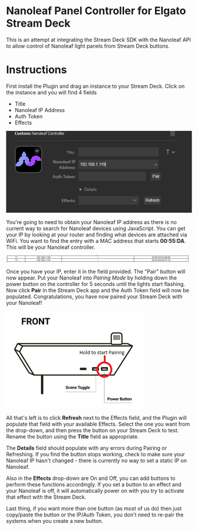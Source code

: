 # Nanoleaf Panel Controller for Elgato Stream Deck

This is an attempt at integrating the Stream Deck SDK with the Nanoleaf API to allow control of Nanoleaf light panels from Stream Deck buttons.

# Instructions

First install the Plugin and drag an instance to your Stream Deck.  Click on the instance and you will find 4 fields

* Title
* Nanoleaf IP Address
* Auth Token
* Effects

![Field Screenshot](/images/fields.png?raw=true "Field Screenshot")

You're going to need to obtain your Nanoleaf IP address as there is no current way to search for Nanoleaf devices using JavaScript.  You can get your IP by looking at your router and finding what devices are attached via WiFi.  You want to find the entry with a MAC address that starts **00:55:DA**.  This will be your Nanoleaf controller.

![IP Example](/images/IP.png?raw=true "IP Example")

Once you have your IP, enter it in the field provided.  The "Pair" button will now appear.  Put your Nanoleaf into *Pairing Mode* by holding down the power button on the controller for 5 seconds until the lights start flashing.  Now click **Pair** in the Stream Deck app and the Auth Token field will now be populated.  Congratulations, you have now paired your Stream Deck with your Nanoleaf!

![Pairing](/images/controls.png?raw=true "Pairing")

All that's left is to click **Refresh** next to the Effects field, and the Plugin will populate that field with your available Effects.  Select the one you want from the drop-down, and then press the button on your Stream Deck to test.  Rename the button using the **Title** field as appropriate.  

The **Details** field should populate with any errors during Pairing or Refreshing.  If you find the button stops working, check to make sure your Nanoleaf IP hasn't changed - there is currently no way to set a static IP on Nanoleaf.  

Also in the **Effects** drop-down are On and Off, you can add buttons to perform these functions accordingly.  If you set a button to an effect and your Nanoleaf is off, it will automatically power on with you try to activate that effect with the Stream Deck.

Last thing, if you want more than one button (as most of us do) then just copy/paste the button or the IP/Auth Token, you don't need to re-pair the systems when you create a new button.  
